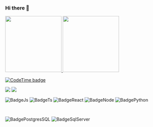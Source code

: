 ### Hi there 👋


 <div>
  <a href="https://github.com/icaroperetti">
  <img height="180em" src="https://github-readme-stats.vercel.app/api?username=icaroperetti&show_icons=true&theme=dracula&include_all_commits=true&count_private=true"/>
  <img height="180em" src="https://github-readme-stats.vercel.app/api/top-langs/?username=icaroperetti&layout=compact&langs_count=7&theme=dracula&count_private=true"/>
</div>



[![CodeTime badge](https://img.shields.io/endpoint?style=social&url=https%3A%2F%2Fapi.codetime.dev%2Fshield%3Fid%3D1894%26project%3D%26in%3D0)](https://codetime.dev)


 <a href="https://www.linkedin.com/in/icaro-peretti/" target="_blank" > <img src="https://img.shields.io/badge/LinkedIn-0077B5?style=for-the-badge&logo=linkedin&logoColor=white" /></a>
 <a href="https://www.instagram.com/icaroperetti/" target="_blank" > <img src="https://img.shields.io/badge/Instagram-E4405F?style=for-the-badge&logo=instagram&logoColor=white" /></a>


![BadgeJs](https://img.shields.io/badge/Javascript-14354C?style=for-the-badge&logo=javascript&logoColor=white) 
![BadgeTs](https://img.shields.io/badge/Typescript-14354C?style=for-the-badge&logo=typescript&logoColor=white) 
![BadgeReact](https://img.shields.io/badge/React-14354C?style=for-the-badge&logo=react&logoColor=white)
![BadgeNode](https://img.shields.io/badge/Node.Js-14354C?style=for-the-badge&logo=node.js&logoColor=white)
![BadgePython](https://img.shields.io/badge/Python-14354C?style=for-the-badge&logo=python&logoColor=white)

</br>

![BadgePostgresSQL](https://img.shields.io/badge/PostgreSQL-316192?style=for-the-badge&logo=postgresql&logoColor=white)
![BadgeSqlServer](https://img.shields.io/badge/Microsoft_SQL_Server-CC2927?style=for-the-badge&logo=microsoft-sql-server&logoColor=white)



